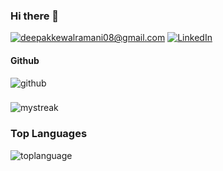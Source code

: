 ### Hi there 👋
<a href="mailto:deepakkewalramani08@gmail.com">![deepakkewalramani08@gmail.com](https://img.shields.io/badge/Gmail-D14836?style=for-the-badge&logo=gmail&logoColor=white)</a>
<a href="https://www.linkedin.com/in/deepakkewalramani/">![LinkedIn](https://img.shields.io/badge/LinkedIn-0077B5?style=for-the-badge&logo=linkedin&logoColor=white)</a>
<!--
**DeepakKewalramani/DeepakKewalramani** is a ✨ _special_ ✨ repository because its `README.md` (this file) appears on your GitHub profile.

Here are some ideas to get you started:

- 🔭 I’m currently working on ...
- 🌱 I’m currently learning ...
- 👯 I’m looking to collaborate on ...
- 🤔 I’m looking for help with ...
- 💬 Ask me about ...
- 📫 How to reach me: ...
- 😄 Pronouns: ...
- ⚡ Fun fact: ...
-->

#### Github 
 <img align="center" src="https://github-readme-stats.vercel.app/api?username=deepakkewalramani&show_icons=true&theme=dracula" alt="github"/>
 
###
 <img align="center" src="https://github-readme-streak-stats.herokuapp.com/?user=deepakkewalramani&theme=dracula" alt="mystreak"/>

### Top Languages
 <img align="center" src="https://github-readme-stats.vercel.app/api/top-langs/?username=deepakkewalramani&layout=compact&show_icons=true&locale=en&layout=compact&hide=html&card_width=500&theme=dracula" alt="toplanguage"/>

